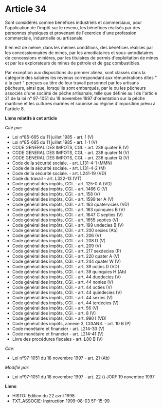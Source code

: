 # Article 34

Sont considérés comme bénéfices industriels et commerciaux, pour l'application de l'impôt sur le revenu, les bénéfices
réalisés par des personnes physiques et provenant de l'exercice d'une profession commerciale, industrielle ou artisanale. 

Il en est de même, dans les mêmes conditions, des bénéfices réalisés par les concessionnaires de mines, par les amodiataires
et sous-amodiataires de concessions minières, par les titulaires de permis d'exploitation de mines et par les explorateurs de
mines de pétrole et de gaz combustibles. 

Par exception aux dispositions du premier alinéa, sont classés dans la catégorie des salaires les revenus correspondant aux
rémunérations dites " à la part " perçues au titre de leur travail personnel par les artisans pêcheurs, ainsi que, lorsqu'ils
sont embarqués, par le ou les pêcheurs associés d'une société de pêche artisanale, telle que définie au I de l'article 21 de
la loi n° 97-1051 du 18 novembre 1997 d'orientation sur la pêche maritime et les cultures marines et soumise au régime
d'imposition prévu à l'article 8.

**Liens relatifs à cet article**

_Cité par_:

  - Loi n°85-695 du 11 juillet 1985 - art. 1 (V)
  - Loi n°85-695 du 11 juillet 1985 - art. 1-1 (V)
  - CODE GENERAL DES IMPOTS, CGI. - art. 238 quater B (V)
  - CODE GENERAL DES IMPOTS, CGI. - art. 238 quater N (V)
  - CODE GENERAL DES IMPOTS, CGI. - art. 238 quater Q (V)
  - Code de la sécurité sociale. - art. L131-4-1 (MMN)
  - Code de la sécurité sociale. - art. L131-4-2 (M)
  - Code de la sécurité sociale. - art. L241-19 (VD)
  - Code du travail - art. L322-13 (VT)
  - Code général des impôts, CGI. - art. 125-0 A (VD)
  - Code général des impôts, CGI. - art. 1466 C (V)
  - Code général des impôts, CGI. - art. 158 (V)
  - Code général des impôts, CGI. - art. 1599 ter A (V)
  - Code général des impôts, CGI. - art. 163 quatervicies (VD)
  - Code général des impôts, CGI. - art. 163 quinquies B (V)
  - Code général des impôts, CGI. - art. 1647 C septies (V)
  - Code général des impôts, CGI. - art. 1655 septies (V)
  - Code général des impôts, CGI. - art. 199 undecies B (V)
  - Code général des impôts, CGI. - art. 200 sexies (Ab)
  - Code général des impôts, CGI. - art. 206 (V)
  - Code général des impôts, CGI. - art. 208 D (V)
  - Code général des impôts, CGI. - art. 209 (V)
  - Code général des impôts, CGI. - art. 217 sexdecies (P)
  - Code général des impôts, CGI. - art. 220 quater A (V)
  - Code général des impôts, CGI. - art. 244 quater W (V)
  - Code général des impôts, CGI. - art. 39 octies D (VD)
  - Code général des impôts, CGI. - art. 39 quinquies H (Ab)
  - Code général des impôts, CGI. - art. 44 duodecies (V)
  - Code général des impôts, CGI. - art. 44 nonies (V)
  - Code général des impôts, CGI. - art. 44 octies (V)
  - Code général des impôts, CGI. - art. 44 quindecies (V)
  - Code général des impôts, CGI. - art. 44 sexies (V)
  - Code général des impôts, CGI. - art. 44 terdecies (V)
  - Code général des impôts, CGI. - art. 56 (V)
  - Code général des impôts, CGI. - art. 8 (V)
  - Code général des impôts, CGI. - art. 990 I (VD)
  - Code général des impôts, annexe 3, CGIAN3. - art. 10 B (P)
  - Code monétaire et financier - art. L214-30 (V)
  - Code monétaire et financier - art. L214-41 (V)
  - Livre des procédures fiscales - art. L80 B (V)

_Cite_:

  - Loi n°97-1051 du 18 novembre 1997 - art. 21 (Ab)

_Modifié par_:

  - Loi n°97-1051 du 18 novembre 1997 - art. 22 () JORF 19 novembre 1997

**Liens**:

  - HISTO: Edition du 22 avril 1998
  - TXT_ASSOCIE: Instruction 1999-08-03 5F-15-99

